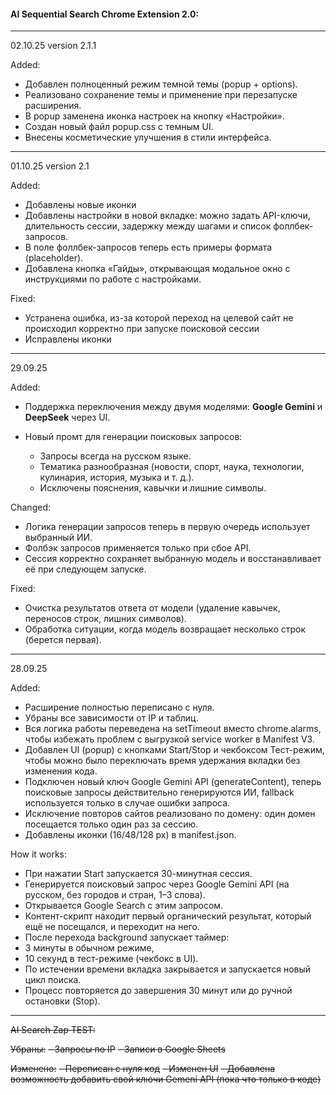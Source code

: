 #### AI Sequential Search Chrome Extension 2.0:
----------------

02.10.25 version 2.1.1


Added:
* Добавлен полноценный режим темной темы (popup + options).
* Реализовано сохранение темы и применение при перезапуске расширения.
* В popup заменена иконка настроек на кнопку «Настройки».
* Создан новый файл popup.css с темным UI.
* Внесены косметические улучшения в стили интерфейса.

---
01.10.25 version 2.1

Added:
* Добавлены новые иконки
* Добавлены настройки в новой вкладке: можно задать API-ключи, длительность сессии, задержку между шагами и список фоллбек-запросов.
* В поле фоллбек-запросов теперь есть примеры формата (placeholder).
* Добавлена кнопка «Гайды», открывающая модальное окно с инструкциями по работе с настройками.

Fixed:
* Устранена ошибка, из-за которой переход на целевой сайт не происходил корректно при запуске поисковой сессии
* Исправлены иконки


---
29.09.25

Added:

* Поддержка переключения между двумя моделями: **Google Gemini** и **DeepSeek** через UI.
* Новый промт для генерации поисковых запросов:

  * Запросы всегда на русском языке.
  * Тематика разнообразная (новости, спорт, наука, технологии, кулинария, история, музыка и т. д.).
  * Исключены пояснения, кавычки и лишние символы.

Changed:

* Логика генерации запросов теперь в первую очередь использует выбранный ИИ.
* Фолбэк запросов применяется только при сбое API.
* Сессия корректно сохраняет выбранную модель и восстанавливает её при следующем запуске.

Fixed:

* Очистка результатов ответа от модели (удаление кавычек, переносов строк, лишних символов).
* Обработка ситуации, когда модель возвращает несколько строк (берется первая).

---


28.09.25

Added:
- Расширение полностью переписано с нуля.
- Убраны все зависимости от IP и таблиц.
- Вся логика работы переведена на setTimeout вместо chrome.alarms, чтобы избежать проблем с выгрузкой service worker в Manifest V3.
- Добавлен UI (popup) с кнопками Start/Stop и чекбоксом Тест-режим, чтобы можно было переключать время удержания вкладки без изменения кода.
- Подключен новый ключ Google Gemini API (generateContent), теперь поисковые запросы действительно генерируются ИИ, fallback используется только в случае ошибки запроса.
- Исключение повторов сайтов реализовано по домену: один домен посещается только один раз за сессию.
- Добавлены иконки (16/48/128 px) в manifest.json.

How it works:
- При нажатии Start запускается 30-минутная сессия.
- Генерируется поисковый запрос через Google Gemini API (на русском, без городов и стран, 1–3 слова).
- Открывается Google Search с этим запросом.
- Контент-скрипт находит первый органический результат, который ещё не посещался, и переходит на него.
- После перехода background запускает таймер:
- 3 минуты в обычном режиме,
- 10 секунд в тест-режиме (чекбокс в UI).
- По истечении времени вкладка закрывается и запускается новый цикл поиска.
- Процесс повторяется до завершения 30 минут или до ручной остановки (Stop).

---------------------------
~~AI Search Zap TEST:~~

~~Убраны:~~
~~- Запросы по IP~~
~~- Записи в Google Sheets~~

~~Изменено:~~
~~- Переписан с нуля код~~
~~- Изменен UI~~
~~- Добавлена возможность добавить свой ключи Gemeni API (пока что только в коде)~~
